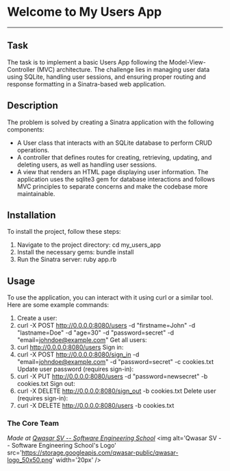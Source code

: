 # Welcome to My Users App
***

## Task
The task is to implement a basic Users App following the Model-View-Controller (MVC) architecture. 
The challenge lies in managing user data using SQLite, handling user sessions, and ensuring proper routing and response formatting in a Sinatra-based web application.

## Description
The problem is solved by creating a Sinatra application with the following components:
- A User class that interacts with an SQLite database to perform CRUD operations.
- A controller that defines routes for creating, retrieving, updating, and deleting users, as well as handling user sessions.
- A view that renders an HTML page displaying user information.
The application uses the sqlite3 gem for database interactions and follows MVC principles to separate concerns and make the codebase more maintainable.

## Installation
To install the project, follow these steps:
1. Navigate to the project directory:
 cd my_users_app
2. Install the necessary gems:
 bundle install
3. Run the Sinatra server:
 ruby app.rb

## Usage
To use the application, you can interact with it using curl or a similar tool. Here are some example commands:
1. Create a user:
2. curl -X POST http://0.0.0.0:8080/users -d "firstname=John" -d "lastname=Doe" -d "age=30" -d "password=secret" -d "email=johndoe@example.com"
Get all users:
3. curl http://0.0.0.0:8080/users
Sign in:
4. curl -X POST http://0.0.0.0:8080/sign_in -d "email=johndoe@example.com" -d "password=secret" -c cookies.txt
Update user password (requires sign-in):
5. curl -X PUT http://0.0.0.0:8080/users -d "password=newsecret" -b cookies.txt
Sign out:
6. curl -X DELETE http://0.0.0.0:8080/sign_out -b cookies.txt
Delete user (requires sign-in):
7. curl -X DELETE http://0.0.0.0:8080/users -b cookies.txt

### The Core Team


<span><i>Made at <a href='https://qwasar.io'>Qwasar SV -- Software Engineering School</a></i></span>
<span><img alt='Qwasar SV -- Software Engineering School's Logo' src='https://storage.googleapis.com/qwasar-public/qwasar-logo_50x50.png' width='20px' /></span>
